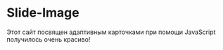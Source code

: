# Slide-Image
Этот сайт посвящен адаптивным карточками при помощи JavaScript получилось очень красиво!
